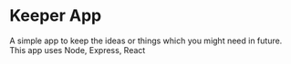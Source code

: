 # Keeper App
 A simple app to keep the ideas or things which you might need in future. This app uses Node, Express, React
